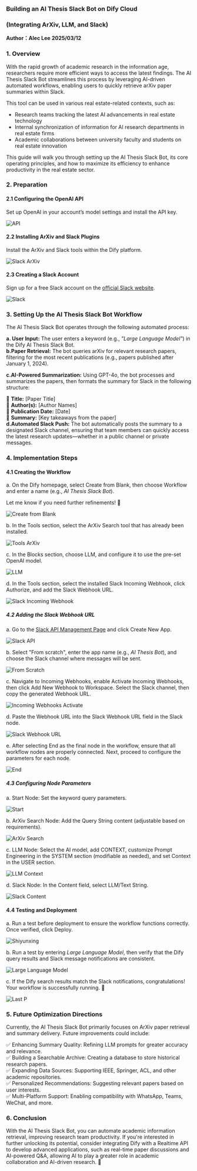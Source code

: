 ### Building an AI Thesis Slack Bot on Dify Cloud 

### (Integrating ArXiv, LLM, and Slack)

**Author：Alec Lee**
**2025/03/12**

### 1. Overview

With the rapid growth of academic research in the information age, researchers require more efficient ways to access the latest findings. The AI Thesis Slack Bot streamlines this process by leveraging AI-driven automated workflows, enabling users to quickly retrieve arXiv paper summaries within Slack.

This tool can be used in various real estate-related contexts, such as:

* Research teams tracking the latest AI advancements in real estate technology  
* Internal synchronization of information for AI research departments in real estate firms  
* Academic collaborations between university faculty and students on real estate innovation

This guide will walk you through setting up the AI Thesis Slack Bot, its core operating principles, and how to maximize its efficiency to enhance productivity in the real estate sector.

### 2. Preparation

#### 2.1 Configuring the OpenAI API

Set up OpenAI in your account’s model settings and install the API key.

![API](https://raw.githubusercontent.com/aleclee1005/MyPic/main/img/001API.jpg)

#### 2.2 Installing ArXiv and Slack Plugins

Install the ArXiv and Slack tools within the Dify platform.

![Slack ArXiv](https://raw.githubusercontent.com/aleclee1005/MyPic/main/img/002SlackArXiv.jpg)

#### 2.3 Creating a Slack Account

Sign up for a free Slack account on the [official Slack website](https://slack.com/intl/en-gb/get-started?entry_point=help_center#/createnew).

![Slack](https://raw.githubusercontent.com/aleclee1005/MyPic/main/img/003SlackAccount.jpg)

### 3. Setting Up the AI Thesis Slack Bot Workflow

The AI Thesis Slack Bot operates through the following automated process:

**a. User Input:** The user enters a keyword (e.g., *"Large Language Model"*) in the Dify AI Thesis Slack Bot.  
**b.Paper Retrieval:** The bot queries arXiv for relevant research papers, filtering for the most recent publications (e.g., papers published after January 1, 2024).

**c.AI-Powered Summarization:** Using GPT-4o, the bot processes and summarizes the papers, then formats the summary for Slack in the following structure:

 📄 **Title:** \[Paper Title\]  
 👤 **Author(s):** \[Author Names\]  
 📆 **Publication Date:** \[Date\]  
 📌 **Summary:** \[Key takeaways from the paper\]  
**d.Automated Slack Push:** The bot automatically posts the summary to a designated Slack channel, ensuring that team members can quickly access the latest research updates—whether in a public channel or private messages.

### 4. Implementation Steps

#### 4.1 Creating the Workflow

a. On the Dify homepage, select Create from Blank, then choose Workflow and enter a name (e.g., *AI Thesis Slack Bot*).

Let me know if you need further refinements\! 🚀

![Create from Blank](https://raw.githubusercontent.com/aleclee1005/MyPic/main/img/004Createfromblank.jpg)

b. In the Tools section, select the ArXiv Search tool that has already been installed.

![Tools ArXiv](https://raw.githubusercontent.com/aleclee1005/MyPic/main/img/005ToolsArXiv.jpg)

c. In the Blocks section, choose LLM, and configure it to use the pre-set OpenAI model.

![LLM](https://raw.githubusercontent.com/aleclee1005/MyPic/main/img/006LLM.jpg)

d. In the Tools section, select the installed Slack Incoming Webhook, click Authorize, and add the Slack Webhook URL.

![Slack Incoming Webhook](https://raw.githubusercontent.com/aleclee1005/MyPic/main/img/007Slackincomingwebhook.jpg)

##### 4.2 Adding the Slack Webhook URL

a. Go to the [Slack API Management Page](https://api.slack.com/apps) and click Create New App.

![Slack API](https://raw.githubusercontent.com/aleclee1005/MyPic/main/img/008Slackapi.jpg)

b. Select "From scratch", enter the app name (e.g., *AI Thesis Bot*), and choose the Slack channel where messages will be sent.

![From Scratch](https://raw.githubusercontent.com/aleclee1005/MyPic/main/img/009Fromscratch.jpg)

c. Navigate to Incoming Webhooks, enable Activate Incoming Webhooks, then click Add New Webhook to Workspace. Select the Slack channel, then copy the generated Webhook URL.

![Incoming Webhooks Activate](https://raw.githubusercontent.com/aleclee1005/MyPic/main/img/010IncomingwebhooksActivate.jpg)

d. Paste the Webhook URL into the Slack Webhook URL field in the Slack node.

![Slack Webhook URL](https://raw.githubusercontent.com/aleclee1005/MyPic/main/img/011SlackWehookURL.jpg)

e. After selecting End as the final node in the workflow, ensure that all workflow nodes are properly connected. Next, proceed to configure the parameters for each node.

![End](https://raw.githubusercontent.com/aleclee1005/MyPic/main/img/012End.jpg)

##### 4.3 Configuring Node Parameters

a. Start Node: Set the keyword query parameters.

![Start](https://raw.githubusercontent.com/aleclee1005/MyPic/main/img/013Start.jpg)

b. ArXiv Search Node: Add the Query String content (adjustable based on requirements).

![ArXiv Search](https://raw.githubusercontent.com/aleclee1005/MyPic/main/img/014ArXivSearch.jpg)

c. LLM Node: Select the AI model, add CONTEXT, customize Prompt Engineering in the SYSTEM section (modifiable as needed), and set Context in the USER section.

![LLM Context](https://raw.githubusercontent.com/aleclee1005/MyPic/main/img/015LLMcontext.jpg)

d. Slack Node: In the Content field, select LLM/Text String.

![Slack Content](https://raw.githubusercontent.com/aleclee1005/MyPic/main/img/016Slackcontent.jpg)

#### 4.4 Testing and Deployment

a. Run a test before deployment to ensure the workflow functions correctly. Once verified, click Deploy.

![Shiyunxing](https://raw.githubusercontent.com/aleclee1005/MyPic/main/img/017Shiyunxing.jpg)

b. Run a test by entering *Large Language Model*, then verify that the Dify query results and Slack message notifications are consistent.

![Large Language Model](https://raw.githubusercontent.com/aleclee1005/MyPic/main/img/018Largelanguagemodel.jpg)

c. If the Dify search results match the Slack notifications, congratulations\! Your workflow is successfully running. 🎉

![Last P](https://raw.githubusercontent.com/aleclee1005/MyPic/main/img/019LastP.jpg)

### 5. Future Optimization Directions

Currently, the AI Thesis Slack Bot primarily focuses on ArXiv paper retrieval and summary delivery. Future improvements could include:

 ✅ Enhancing Summary Quality: Refining LLM prompts for greater accuracy and relevance.  
 ✅ Building a Searchable Archive: Creating a database to store historical research papers.  
 ✅ Expanding Data Sources: Supporting IEEE, Springer, ACL, and other academic repositories.  
 ✅ Personalized Recommendations: Suggesting relevant papers based on user interests.  
 ✅ Multi-Platform Support: Enabling compatibility with WhatsApp, Teams, WeChat, and more.

### 6. Conclusion

With the AI Thesis Slack Bot, you can automate academic information retrieval, improving research team productivity. If you're interested in further unlocking its potential, consider integrating Dify with a Realtime API to develop advanced applications, such as real-time paper discussions and AI-powered Q\&A, allowing AI to play a greater role in academic collaboration and AI-driven research. 🚀
